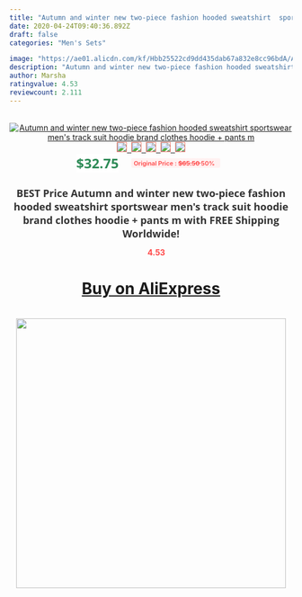 ```yaml
---
title: "Autumn and winter new two-piece fashion hooded sweatshirt  sportswear men's track suit hoodie brand clothes hoodie + pants m"
date: 2020-04-24T09:40:36.892Z
draft: false
categories: "Men's Sets"

image: "https://ae01.alicdn.com/kf/Hbb25522cd9dd435dab67a832e8cc96bdA/Autumn-and-winter-new-two-piece-fashion-hooded-sweatshirt-sportswear-men-s-track-suit-hoodie-brand.jpg"
description: "Autumn and winter new two-piece fashion hooded sweatshirt  sportswear men's track suit hoodie brand clothes hoodie + pants m"
author: Marsha
ratingvalue: 4.53
reviewcount: 2.111
---
```

<br>
<div style="text-align: center;">
<a href="https://s.click.aliexpress.com/e/_AVFTsh" target="_blank" rel="nofollow noopener noreferrer"><img alt="Autumn and winter new two-piece fashion hooded sweatshirt  sportswear men's track suit hoodie brand clothes hoodie + pants m" class="magnifier-image" src="https://ae01.alicdn.com/kf/Hbb25522cd9dd435dab67a832e8cc96bdA/Autumn-and-winter-new-two-piece-fashion-hooded-sweatshirt-sportswear-men-s-track-suit-hoodie-brand.jpg_640x640.jpg">
<br>
<img style="border:1px solid salmon" src="https://ae01.alicdn.com/kf/Hbb25522cd9dd435dab67a832e8cc96bdA/Autumn-and-winter-new-two-piece-fashion-hooded-sweatshirt-sportswear-men-s-track-suit-hoodie-brand.jpg_120x120.jpg">&nbsp;&nbsp;<img style="border:1px solid salmon" src="https://ae01.alicdn.com/kf/Hd0007a8f4dea4d23b68e988f7e8184bdh/Autumn-and-winter-new-two-piece-fashion-hooded-sweatshirt-sportswear-men-s-track-suit-hoodie-brand.jpg_120x120.jpg">&nbsp;&nbsp;<img style="border:1px solid salmon" src="https://ae01.alicdn.com/kf/H6efe72576a154087aa03b4c000fcd4b7Q/Autumn-and-winter-new-two-piece-fashion-hooded-sweatshirt-sportswear-men-s-track-suit-hoodie-brand.jpg_120x120.jpg">&nbsp;&nbsp;<img style="border:1px solid salmon" src="https://ae01.alicdn.com/kf/H2826581cbc86403590559a9fc75df407l/Autumn-and-winter-new-two-piece-fashion-hooded-sweatshirt-sportswear-men-s-track-suit-hoodie-brand.jpg_120x120.jpg">&nbsp;&nbsp;<img style="border:1px solid salmon" src="https://ae01.alicdn.com/kf/He890d93828644834b973ce5c764c24e3A/Autumn-and-winter-new-two-piece-fashion-hooded-sweatshirt-sportswear-men-s-track-suit-hoodie-brand.jpg_120x120.jpg"></a></div><br0>
<div style="text-align: center;"><span style="background-color: white; border: 0px; box-sizing: border-box; color: seagreen; display: inline-block; font-family: &quot;open sans&quot; , &quot;arial&quot; , &quot;helvetica&quot; , sans-serif , &quot;heiti&quot;; font-size: 24px; font-stretch: inherit; font-weight: 700; line-height: inherit; margin: 0px 10px 0px 0px; padding: 0px; vertical-align: middle;">$32.75 </span>
<span style="background: rgb(255 , 241 , 241); border-radius: 3px; border: 0px; box-sizing: border-box; color: #ff4747; display: inline-block; font-family: inherit; font-size: 12px; font-stretch: inherit; font-style: inherit; font-variant: inherit; font-weight: 600; line-height: inherit; margin: 0px; padding: 2px 5px; transform: scale(0.9); vertical-align: middle;">Original Price : <b style="text-decoration: line-through;">$65.50 </b> 50%&nbsp;&nbsp;</span></div>
<h1 style="color: #333333; display: inline-block; font-family: &quot;open sans&quot; , &quot;arial&quot; , &quot;helvetica&quot; , sans-serif , &quot;heiti&quot;; font-size: 18px; font-stretch: inherit; font-weight: 700; text-align: center;">BEST Price Autumn and winter new two-piece fashion hooded sweatshirt  sportswear men's track suit hoodie brand clothes hoodie + pants m with FREE Shipping Worldwide!</h1>
<div style="color: #ff4747; text-align: center;">
<img src="https://4.bp.blogspot.com/-M0ZcTcb-5uY/XleCXlxnR4I/AAAAAAAAAEc/OrjgMkXV1oMQFaCRZj5HQwOCBcu3w1FegCPcBGAYYCw/s1600/star.png" style="height: 15px;">&nbsp;<b>4.53</b></div>
<div class="button_cont" align="center"><a class="buynow_a" href="https://s.click.aliexpress.com/e/_AVFTsh" target="_blank" rel="nofollow noopener noreferrer"><H1>Buy on AliExpress</H1></a></div><br>
<div class="separator" style="clear: both; text-align: center;">
<img src="https://lh3.googleusercontent.com/-pTy5HemUv9M/XlePHvY0dAI/AAAAAAAAAE4/0nX5iRUoIWY8eMW9Dpxeirr157OZliDIgCLcBGAsYHQ/s1600/badge.gif" width="480">
</div>
